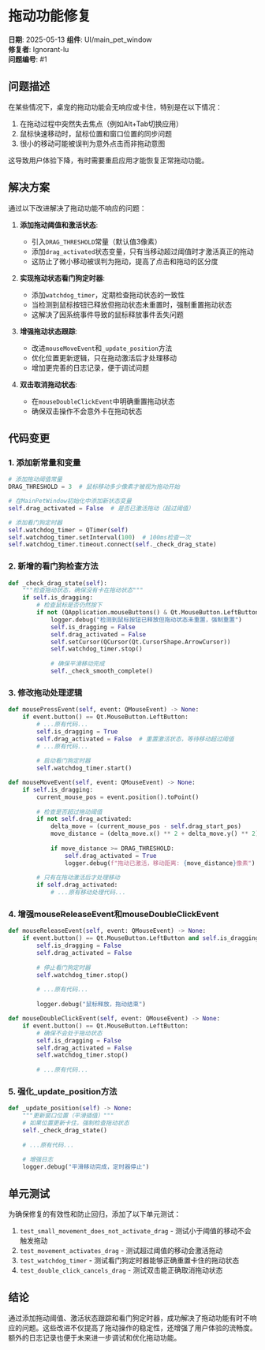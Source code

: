 # 拖动功能修复

**日期**: 2025-05-13 
**组件**: UI/main_pet_window  
**修复者**: Ignorant-lu  
**问题编号**: #1  

## 问题描述

在某些情况下，桌宠的拖动功能会无响应或卡住，特别是在以下情况：

1. 在拖动过程中突然失去焦点（例如Alt+Tab切换应用）
2. 鼠标快速移动时，鼠标位置和窗口位置的同步问题
3. 很小的移动可能被误判为意外点击而非拖动意图

这导致用户体验下降，有时需要重启应用才能恢复正常拖动功能。

## 解决方案

通过以下改进解决了拖动功能不响应的问题：

1. **添加拖动阈值和激活状态**:
   - 引入`DRAG_THRESHOLD`常量（默认值3像素）
   - 添加`drag_activated`状态变量，只有当移动超过阈值时才激活真正的拖动
   - 这防止了微小移动被误判为拖动，提高了点击和拖动的区分度

2. **实现拖动状态看门狗定时器**:
   - 添加`watchdog_timer`，定期检查拖动状态的一致性
   - 当检测到鼠标按钮已释放但拖动状态未重置时，强制重置拖动状态
   - 这解决了因系统事件导致的鼠标释放事件丢失问题

3. **增强拖动状态跟踪**:
   - 改进`mouseMoveEvent`和`_update_position`方法
   - 优化位置更新逻辑，只在拖动激活后才处理移动
   - 增加更完善的日志记录，便于调试问题

4. **双击取消拖动状态**:
   - 在`mouseDoubleClickEvent`中明确重置拖动状态
   - 确保双击操作不会意外卡在拖动状态

## 代码变更

### 1. 添加新常量和变量

```python
# 添加拖动阈值常量
DRAG_THRESHOLD = 3  # 鼠标移动多少像素才被视为拖动开始

# 在MainPetWindow初始化中添加新状态变量
self.drag_activated = False  # 是否已激活拖动（超过阈值）

# 添加看门狗定时器
self.watchdog_timer = QTimer(self)
self.watchdog_timer.setInterval(100)  # 100ms检查一次
self.watchdog_timer.timeout.connect(self._check_drag_state)
```

### 2. 新增的看门狗检查方法

```python
def _check_drag_state(self):
    """检查拖动状态，确保没有卡在拖动状态"""
    if self.is_dragging:
        # 检查鼠标是否仍然按下
        if not (QApplication.mouseButtons() & Qt.MouseButton.LeftButton):
            logger.debug("检测到鼠标按钮已释放但拖动状态未重置，强制重置")
            self.is_dragging = False
            self.drag_activated = False
            self.setCursor(QCursor(Qt.CursorShape.ArrowCursor))
            self.watchdog_timer.stop()
            
            # 确保平滑移动完成
            self._check_smooth_complete()
```

### 3. 修改拖动处理逻辑

```python
def mousePressEvent(self, event: QMouseEvent) -> None:
    if event.button() == Qt.MouseButton.LeftButton:
        # ...原有代码...
        self.is_dragging = True
        self.drag_activated = False  # 重置激活状态，等待移动超过阈值
        # ...原有代码...
        
        # 启动看门狗定时器
        self.watchdog_timer.start()

def mouseMoveEvent(self, event: QMouseEvent) -> None:
    if self.is_dragging:
        current_mouse_pos = event.position().toPoint()
        
        # 检查是否超过拖动阈值
        if not self.drag_activated:
            delta_move = (current_mouse_pos - self.drag_start_pos)
            move_distance = (delta_move.x() ** 2 + delta_move.y() ** 2) ** 0.5
            
            if move_distance >= DRAG_THRESHOLD:
                self.drag_activated = True
                logger.debug(f"拖动已激活，移动距离: {move_distance}像素")
        
        # 只有在拖动激活后才处理移动
        if self.drag_activated:
            # ...原有移动处理代码...
```

### 4. 增强mouseReleaseEvent和mouseDoubleClickEvent

```python
def mouseReleaseEvent(self, event: QMouseEvent) -> None:
    if event.button() == Qt.MouseButton.LeftButton and self.is_dragging:
        self.is_dragging = False
        self.drag_activated = False
        
        # 停止看门狗定时器
        self.watchdog_timer.stop()
        
        # ...原有代码...
        
        logger.debug("鼠标释放，拖动结束")

def mouseDoubleClickEvent(self, event: QMouseEvent) -> None:
    if event.button() == Qt.MouseButton.LeftButton:
        # 确保不会处于拖动状态
        self.is_dragging = False
        self.drag_activated = False
        self.watchdog_timer.stop()
        
        # ...原有代码...
```

### 5. 强化_update_position方法

```python
def _update_position(self) -> None:
    """更新窗口位置（平滑插值）"""
    # 如果位置更新卡住，强制检查拖动状态
    self._check_drag_state()
    
    # ...原有代码...
    
    # 增强日志
    logger.debug("平滑移动完成，定时器停止")
```

## 单元测试

为确保修复的有效性和防止回归，添加了以下单元测试：

1. `test_small_movement_does_not_activate_drag` - 测试小于阈值的移动不会触发拖动
2. `test_movement_activates_drag` - 测试超过阈值的移动会激活拖动
3. `test_watchdog_timer` - 测试看门狗定时器能够正确重置卡住的拖动状态
4. `test_double_click_cancels_drag` - 测试双击能正确取消拖动状态

## 结论

通过添加拖动阈值、激活状态跟踪和看门狗定时器，成功解决了拖动功能有时不响应的问题。这些改进不仅提高了拖动操作的稳定性，还增强了用户体验的流畅度。额外的日志记录也便于未来进一步调试和优化拖动功能。 